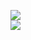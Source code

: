 [![](https://img.shields.io/badge/Made%20With-Github%20Spray-lightgrey.svg?style=for-the-badge&logo=github)](https://github.com/Annihil/github-spray#5240)  
[![](https://i.imgur.com/2DrTn0Z.gif)](https://github.com/Annihil/github-spray)